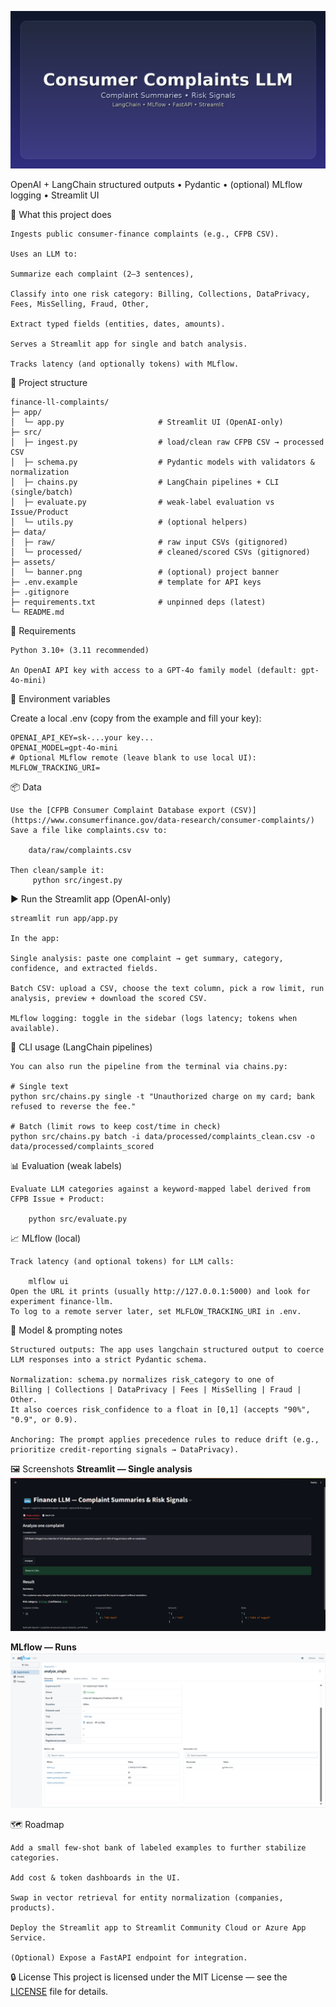 <p align="center">
  <img src="assets/banner.png" alt="Consumer-Complaints-LLM-Complaint-Summaries-Risk-Signals" width="900">
</p>


OpenAI + LangChain structured outputs • Pydantic • (optional) MLflow logging • Streamlit UI

🚀 What this project does

    Ingests public consumer-finance complaints (e.g., CFPB CSV).

    Uses an LLM to:

    Summarize each complaint (2–3 sentences),

    Classify into one risk category: Billing, Collections, DataPrivacy, Fees, MisSelling, Fraud, Other,

    Extract typed fields (entities, dates, amounts).

    Serves a Streamlit app for single and batch analysis.

    Tracks latency (and optionally tokens) with MLflow.

📂 Project structure

    finance-ll-complaints/
    ├─ app/
    │  └─ app.py                     # Streamlit UI (OpenAI-only)
    ├─ src/
    │  ├─ ingest.py                  # load/clean raw CFPB CSV → processed CSV
    │  ├─ schema.py                  # Pydantic models with validators & normalization
    │  ├─ chains.py                  # LangChain pipelines + CLI (single/batch)
    │  ├─ evaluate.py                # weak-label evaluation vs Issue/Product
    │  └─ utils.py                   # (optional helpers)
    ├─ data/
    │  ├─ raw/                       # raw input CSVs (gitignored)
    │  └─ processed/                 # cleaned/scored CSVs (gitignored)
    ├─ assets/
    │  └─ banner.png                 # (optional) project banner
    ├─ .env.example                  # template for API keys
    ├─ .gitignore
    ├─ requirements.txt              # unpinned deps (latest)
    └─ README.md    
🧰 Requirements

    Python 3.10+ (3.11 recommended)

    An OpenAI API key with access to a GPT-4o family model (default: gpt-4o-mini)

🔐 Environment variables

Create a local .env (copy from the example and fill your key):

    OPENAI_API_KEY=sk-...your key...
    OPENAI_MODEL=gpt-4o-mini
    # Optional MLflow remote (leave blank to use local UI):
    MLFLOW_TRACKING_URI=

📦 Data

    Use the [CFPB Consumer Complaint Database export (CSV)](https://www.consumerfinance.gov/data-research/consumer-complaints/) Save a file like complaints.csv to:

        data/raw/complaints.csv

    Then clean/sample it:
         python src/ingest.py

▶️ Run the Streamlit app (OpenAI-only)
    
    streamlit run app/app.py

    In the app:

    Single analysis: paste one complaint → get summary, category, confidence, and extracted fields.

    Batch CSV: upload a CSV, choose the text column, pick a row limit, run analysis, preview + download the scored CSV.

    MLflow logging: toggle in the sidebar (logs latency; tokens when available).

🧪 CLI usage (LangChain pipelines)

    You can also run the pipeline from the terminal via chains.py:

    # Single text
    python src/chains.py single -t "Unauthorized charge on my card; bank refused to reverse the fee."

    # Batch (limit rows to keep cost/time in check)
    python src/chains.py batch -i data/processed/complaints_clean.csv -o data/processed/complaints_scored

📊 Evaluation (weak labels)

    Evaluate LLM categories against a keyword-mapped label derived from CFPB Issue + Product:
   
        python src/evaluate.py

📈 MLflow (local)
    
    Track latency (and optional tokens) for LLM calls:

        mlflow ui
    Open the URL it prints (usually http://127.0.0.1:5000) and look for experiment finance-llm.
    To log to a remote server later, set MLFLOW_TRACKING_URI in .env.

🧠 Model & prompting notes

    Structured outputs: The app uses langchain structured output to coerce LLM responses into a strict Pydantic schema.

    Normalization: schema.py normalizes risk_category to one of
    Billing | Collections | DataPrivacy | Fees | MisSelling | Fraud | Other.
    It also coerces risk_confidence to a float in [0,1] (accepts "90%", "0.9", or 0.9).

    Anchoring: The prompt applies precedence rules to reduce drift (e.g., prioritize credit-reporting signals → DataPrivacy).

🖼️ Screenshots
**Streamlit — Single analysis**  
![Single Analysis](assets/streamlit_single.png)

**MLflow — Runs**  
![MLflow UI](assets/mlflow_run.png)

🗺️ Roadmap

    Add a small few-shot bank of labeled examples to further stabilize categories.

    Add cost & token dashboards in the UI.

    Swap in vector retrieval for entity normalization (companies, products).

    Deploy the Streamlit app to Streamlit Community Cloud or Azure App Service.

    (Optional) Expose a FastAPI endpoint for integration.

🔒 License
This project is licensed under the MIT License — see the [LICENSE](LICENSE) file for details.
